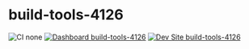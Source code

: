 # build-tools-4126

![CI none](https://img.shields.io/badge/ci-none-orange.svg)
[![Dashboard build-tools-4126](https://img.shields.io/badge/dashboard-build_tools_4126-yellow.svg)](https://dashboard.pantheon.io/sites/f46e5ef2-dd12-47c9-aa5d-b90b281f35af#dev/code)
[![Dev Site build-tools-4126](https://img.shields.io/badge/site-build_tools_4126-blue.svg)](http://dev-build-tools-4126.pantheonsite.io/)